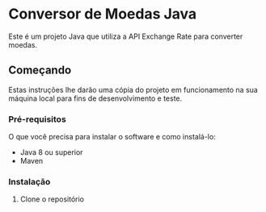# Conversor de Moedas Java

Este é um projeto Java que utiliza a API Exchange Rate para converter moedas.

## Começando

Estas instruções lhe darão uma cópia do projeto em funcionamento na sua máquina local para fins de desenvolvimento e teste.

### Pré-requisitos

O que você precisa para instalar o software e como instalá-lo:

- Java 8 ou superior
- Maven

### Instalação

1. Clone o repositório
